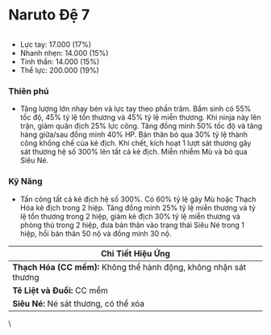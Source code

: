 # Naruto Đệ 7

<figure><img src="../../.gitbook/assets/7th_Hokage_S.Atk_.gif" alt=""><figcaption></figcaption></figure>

* Lực tay: 17.000 (17%)
* Nhanh nhẹn: 14.000 (15%)
* Tinh thần: 14.000 (15%)
* Thể lực: 200.000 (19%)

### Thiên phú

* Tăng lượng lớn nhạy bén và lực tay theo phần trăm. Bẩm sinh có 55% tốc độ, 45% tỷ lệ tổn thương và 45% tỷ lệ miễn thương. Khi ninja này lên trận, giảm quân địch 25% lực công. Tăng đồng minh 50% tốc độ và tăng hàng giữa/sau đồng minh 40% HP. Bản thân bỏ qua 30% tỷ lệ thành công khống chế của kẻ địch. Khi chết, kích hoạt 1 lượt sát thương gây sát thương hệ số 300% lên tất cả kẻ địch. Miễn nhiễm Mù và bỏ qua Siêu Né.

### Kỹ Năng

* Tấn công tất cả kẻ địch hệ số 300%. Có 60% tỷ lệ gây Mù hoặc Thạch Hóa kẻ địch trong 2 hiệp. Tăng đồng minh 25% tỷ lệ miễn thương và tỷ lệ tổn thương trong 2 hiệp, giảm kẻ địch 30% tỷ lệ miễn thương và phòng thủ trong 2 hiệp, đưa bản thân vào trạng thái Siêu Né trong 1 hiệp, hồi bản thân 50 nộ và đồng minh 30 nộ.

| Chi Tiết Hiệu Ứng                                                  |
| ------------------------------------------------------------------ |
| **Thạch Hóa (CC mềm):** Không thể hành động, không nhận sát thương |
| **Tê Liệt và Đuổi:** CC mềm                                        |
| **Siêu Né:** Né sát thương, có thể xóa                             |

\
